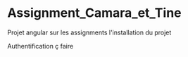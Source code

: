 # Assignment_Camara_et_Tine
Projet angular sur les assignments
 l'installation du projet

 Authentification ç faire